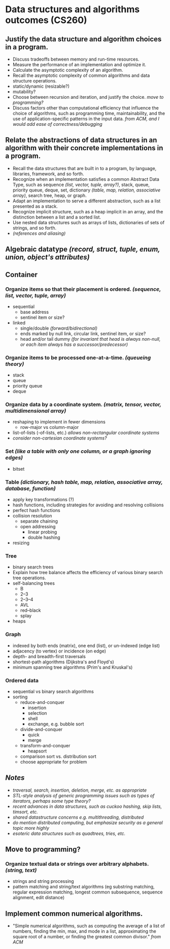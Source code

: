 # Data structures and algorithms outcomes (CS260)

## Justify the data structure and algorithm choices in a program.

- Discuss tradeoffs between memory and run-time resources.
- Measure the performance of an implementation and optimize it.
- Calculate the asymptotic complexity of an algorithm.
- Recall the asymptotic complexity of common algorithms and data structure operations.
- static/dynamic (resizable?)
- mutability?
- Choose between recursion and iteration, and justify the choice. *move to programming?*
- Discuss factors other than computational efficiency that influence the choice of algorithms, such as programming time, maintainability, and the use of application-specific patterns in the input data. *from ACM, and I would add ease of correctness/debugging*

## Relate the abstractions of data structures in an algorithm with their concrete implementations in a program.

- Recall the data structures that are built in to a program, by language, libraries, framework, and so forth.
- Recognize when an implementation satisfies a common Abstract Data Type, such as sequence *(list, vector, tuple, array?)*, stack, queue, priority queue, deque, set, dictionary *(table, map, relation, associative array)*, search tree, heap, or graph.
- Adapt an implementation to serve a different abstraction, such as a list presented as a stack.
- Recognize implicit structure, such as a heap implicit in an array, and the distinction between a list and a sorted list.
- Use nested data structures such as arrays of lists, dictionaries of sets of strings, and so forth.
- *(references and aliasing)*

## Algebraic datatype *(record, struct, tuple, enum, union, object's attributes)*

## Container

### Organize items so that their placement is ordered. *(sequence, list, vector, tuple, array)*

- sequential
    - base address
    - sentinel item or size?
- linked
    - single/double *(forward/bidirectional)*
    - ends marked by null link, circular link, sentinel item, or size?
    - head and/or tail dummy *(for invariant that head is always non-null, or each item always has a successor/predecessor)*

### Organize items to be processed one-at-a-time. *(queueing theory)*

- stack
- queue
- priority queue
- deque

### Organize data by a coordinate system.  *(matrix, tensor, vector, multidimensional array)*

- reshaping to implement in fewer dimensions
    - row-major vs column-major
- list-of-lists (-of-lists, etc.) *allows non-rectangular coordinate systems*
- *consider non-cartesian coordinate systems?*

### Set *(like a table with only one column, or a graph ignoring edges)*

- bitset

### Table *(dictionary, hash table, map, relation, associative array, database, function)*

- apply key transformations (?)
- hash functions, including strategies for avoiding and resolving collisions
- perfect hash functions
- collision resolution
    - separate chaining
    - open addressing
        - linear probing
        - double hashing
- resizing

### Tree

- binary search trees
- Explain how tree balance affects the efficiency of various binary search tree operations.
- self-balancing trees
    - B
    - 2–3
    - 2–3–4
    - AVL
    - red–black
    - splay
- heaps

### Graph

- indexed by both ends (matrix), one end (list), or un-indexed (edge list)
- adjacency (to vertex) or incidence (on edge)
- depth- and breadth-first traversals
- shortest-path algorithms (Dijkstra's and Floyd's)
- minimum spanning tree algorithms (Prim's and Kruskal's)

### Ordered data

- sequential vs binary search algorithms
- sorting
	- reduce-and-conquer
	    - insertion
	    - selection
	    - shell
	    - exchange, e.g. bubble sort
	- divide-and-conquer 
	    - quick
	    - merge
	- transform-and-conquer
	    - heapsort
	- comparison sort vs. distribution sort
	- choose appropriate for problem

## *Notes*

- *traversal, search, insertion, deletion, merge, etc. as appropriate*
- *STL-style analysis of generic programming issues such as types of iterators, perhaps some type theory?*
- *recent advances in data structures, such as cuckoo hashing, skip lists, timsort, etc.*
- *shared datastructure concerns e.g. multithreading, distributed*
- *do mention distributed computing, but emphasize security as a general topic more highly*
- *esoteric data structures such as quadtrees, tries, etc.*

## Move to programming?

### Organize textual data or strings over arbitrary alphabets. *(string, text)*

- strings and string processing
- pattern matching and string/text algorithms (eg substring matching, regular expression matching, longest common subsequence, sequence alignment, edit distance)

## Implement common numerical algorithms.

- "Simple numerical algorithms, such as computing the average of a list of numbers, finding the min, max, and mode in a list, approximating the square root of a number, or finding the greatest common divisor." *from ACM*
